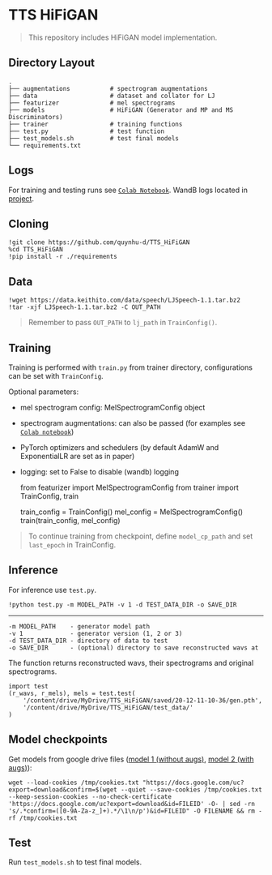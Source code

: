 # TTS HiFiGAN
> This repository includes HiFiGAN model implementation.

## Directory Layout
    .
    ├── augmentations           # spectrogram augmentations
    ├── data                    # dataset and collator for LJ
    ├── featurizer              # mel spectrograms
    ├── models                  # HiFiGAN (Generator and MP and MS Discriminators)
    ├── trainer                 # training functions
    ├── test.py                 # test function
    ├── test_models.sh          # test final models
    └── requirements.txt

## Logs
For training and testing runs see [`Colab Notebook`](https://colab.research.google.com/drive/1F6MeixSW1Nx8H0jWTWHpeUnFhJho4XaU?usp=sharing).  WandB logs located in [project](https://wandb.ai/quynhu_d/TTS_HiFiGAN?workspace=user-quynhu_d).

## Cloning
    !git clone https://github.com/quynhu-d/TTS_HiFiGAN
    %cd TTS_HiFiGAN
    !pip install -r ./requirements

## Data
    !wget https://data.keithito.com/data/speech/LJSpeech-1.1.tar.bz2
    !tar -xjf LJSpeech-1.1.tar.bz2 -C OUT_PATH
> Remember to pass `OUT_PATH` to `lj_path` in `TrainConfig()`.

## Training
Training is performed with `train.py` from trainer directory, configurations can be set with `TrainConfig`.

Optional parameters:
- mel spectrogram config: MelSpectrogramConfig object
- spectrogram augmentations: can also be passed (for examples see [`Colab notebook`](https://colab.research.google.com/drive/1F6MeixSW1Nx8H0jWTWHpeUnFhJho4XaU?usp=sharing))
- PyTorch optimizers and schedulers (by default AdamW and ExponentialLR are set as in paper)
- logging: set to False to disable (wandb) logging

    from featurizer import MelSpectrogramConfig
    from trainer import TrainConfig, train

    train_config = TrainConfig()
    mel_config = MelSpectrogramConfig()
    train(train_config, mel_config)
    
> To continue training from checkpoint, define `model_cp_path` and set `last_epoch` in TrainConfig.

## Inference
For inference use `test.py`. 

    !python test.py -m MODEL_PATH -v 1 -d TEST_DATA_DIR -o SAVE_DIR
_________________________
    -m MODEL_PATH    - generator model path
    -v 1             - generator version (1, 2 or 3)
    -d TEST_DATA_DIR - directory of data to test
    -o SAVE_DIR      - (optional) directory to save reconstructed wavs at

The function returns reconstructed wavs, their spectrograms and original spectrograms.

    import test
    (r_wavs, r_mels), mels = test.test(
        '/content/drive/MyDrive/TTS_HiFiGAN/saved/20-12-11-10-36/gen.pth',
        '/content/drive/MyDrive/TTS_HiFiGAN/test_data/'
    )

## Model checkpoints

Get models from google drive files ([model 1 (without augs)](https://drive.google.com/uc?export=download&id=1-Bfq72aa6ZtOt5rEsUJBHoDRT2X6YovL), [model 2 (with augs)](https://drive.google.com/uc?export=download&id=1-jUnywvuAc-qJ0nUKo6mPteYIbIiDiZM)):

    wget --load-cookies /tmp/cookies.txt "https://docs.google.com/uc?export=download&confirm=$(wget --quiet --save-cookies /tmp/cookies.txt --keep-session-cookies --no-check-certificate 'https://docs.google.com/uc?export=download&id=FILEID' -O- | sed -rn 's/.*confirm=([0-9A-Za-z_]+).*/\1\n/p')&id=FILEID" -O FILENAME && rm -rf /tmp/cookies.txt

## Test
Run `test_models.sh` to test final models.
